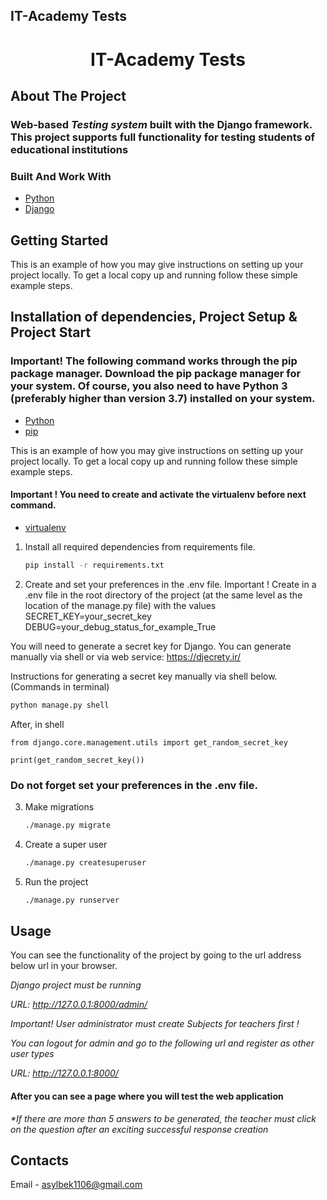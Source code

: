 ## IT-Academy Tests
<div align="center">
<h1 align="center">IT-Academy Tests</h1>
</div>


<!-- ABOUT THE PROJECT -->
## About The Project

### Web-based _**_Testing system_**_ built with the Django framework. This project supports full functionality for testing students of educational institutions




### Built And Work With

* [Python](https://www.python.org/)
* [Django](https://www.djangoproject.com/)






<!-- GETTING STARTED -->
## Getting Started

This is an example of how you may give instructions on setting up your project locally.
To get a local copy up and running follow these simple example steps.



## Installation of dependencies, Project Setup & Project Start
### Important! The following command works through the pip package manager. Download the pip package manager for your system. Of course, you also need to have Python 3 (preferably higher than version 3.7) installed on your system.
* [Python](https://www.python.org/)
* [pip](https://pypi.org/project/pip/)

This is an example of how you may give instructions on setting up your project locally.
To get a local copy up and running follow these simple example steps.

#### Important !  You need to create and activate the virtualenv before next command.
* [virtualenv](https://pypi.org/project/virtualenv/)

1. Install all required dependencies from requirements file. 
   ```sh
   pip install -r requirements.txt
   ```
   
2. Create and set your preferences in the .env file.
Important ! Create in a .env file in the root directory of the project (at the same level as the location of the manage.py file) with the values SECRET_KEY=your_secret_key
DEBUG=your_debug_status_for_example_True

You will need to generate a secret key for Django. 
You can generate manually via shell or via web service: https://djecrety.ir/  

Instructions for generating a secret key manually via shell below. (Commands in terminal)

```sh
python manage.py shell
  ```   
After, in shell
```shell
from django.core.management.utils import get_random_secret_key
```   

```shell
print(get_random_secret_key())
``` 
   ### Do not forget set your preferences in the .env file. 

3. Make migrations
   ```sh
   ./manage.py migrate
   ```

4. Create a super user
   ```sh
   ./manage.py createsuperuser
   ```
   
5. Run the project
   ```sh
   ./manage.py runserver
   ```

<!-- USAGE EXAMPLES -->
## Usage

You can see the functionality of the project by going to the url address below url in your browser.

_Django project must be running_

_URL: http://127.0.0.1:8000/admin/_

_Important! User administrator must create Subjects for teachers first !_

_You can logout for admin and go to the following url and register as other user types_


_URL: http://127.0.0.1:8000/_
#### After you can see a page where you will test the web application


_*If there are more than 5 answers to be generated, the teacher must click on the question after an exciting successful response creation_





<!-- CONTACTS -->
## Contacts

Email - asylbek1106@gmail.com





